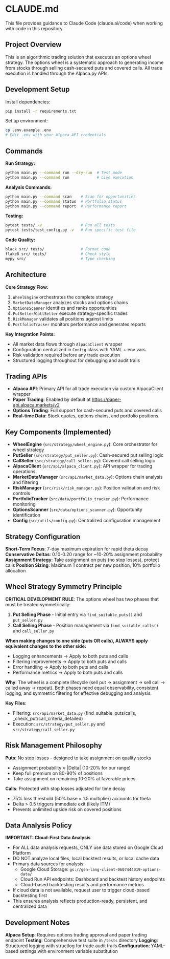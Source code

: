 # CLAUDE.md

This file provides guidance to Claude Code (claude.ai/code) when working with code in this repository.

## Project Overview

This is an algorithmic trading solution that executes an options wheel strategy. The options wheel is a systematic approach to generating income from stocks through selling cash-secured puts and covered calls. All trade execution is handled through the Alpaca.py APIs.

## Development Setup

Install dependencies:
```bash
pip install -r requirements.txt
```

Set up environment:
```bash
cp .env.example .env
# Edit .env with your Alpaca API credentials
```

## Commands

**Run Strategy:**
```bash
python main.py --command run --dry-run  # Test mode
python main.py --command run            # Live execution
```

**Analysis Commands:**
```bash
python main.py --command scan    # Scan for opportunities
python main.py --command status  # Portfolio status  
python main.py --command report  # Performance report
```

**Testing:**
```bash
pytest tests/ -v                 # Run all tests
pytest tests/test_config.py -v   # Run specific test file
```

**Code Quality:**
```bash
black src/ tests/                # Format code
flake8 src/ tests/               # Check style
mypy src/                        # Type checking
```

## Architecture

**Core Strategy Flow:**
1. `WheelEngine` orchestrates the complete strategy
2. `MarketDataManager` analyzes stocks and options chains  
3. `OptionsScanner` identifies and ranks opportunities
4. `PutSeller`/`CallSeller` execute strategy-specific trades
5. `RiskManager` validates all positions against limits
6. `PortfolioTracker` monitors performance and generates reports

**Key Integration Points:**
- All market data flows through `AlpacaClient` wrapper
- Configuration centralized in `Config` class with YAML + env vars
- Risk validation required before any trade execution
- Structured logging throughout for debugging and audit trails

## Trading APIs

- **Alpaca API**: Primary API for all trade execution via custom AlpacaClient wrapper
- **Paper Trading**: Enabled by default at https://paper-api.alpaca.markets/v2
- **Options Trading**: Full support for cash-secured puts and covered calls
- **Real-time Data**: Stock quotes, options chains, and portfolio positions

## Key Components (Implemented)

- **WheelEngine** (`src/strategy/wheel_engine.py`): Core orchestrator for wheel strategy
- **PutSeller** (`src/strategy/put_seller.py`): Cash-secured put selling logic
- **CallSeller** (`src/strategy/call_seller.py`): Covered call selling logic  
- **AlpacaClient** (`src/api/alpaca_client.py`): API wrapper for trading operations
- **MarketDataManager** (`src/api/market_data.py`): Options chain analysis and filtering
- **RiskManager** (`src/risk/risk_manager.py`): Position validation and risk controls
- **PortfolioTracker** (`src/data/portfolio_tracker.py`): Performance monitoring
- **OptionsScanner** (`src/data/options_scanner.py`): Opportunity identification
- **Config** (`src/utils/config.py`): Centralized configuration management

## Strategy Configuration

**Short-Term Focus**: 7-day maximum expiration for rapid theta decay
**Conservative Deltas**: 0.10-0.20 range for ~10-20% assignment probability
**Assignment Strategy**: Take assignment on puts (no stop losses), protect calls
**Position Sizing**: Maximum 1 contract per new position, 10% portfolio allocation

## Wheel Strategy Symmetry Principle

**CRITICAL DEVELOPMENT RULE**: The options wheel has two phases that must be treated symmetrically:

1. **Put Selling Phase** - Initial entry via `find_suitable_puts()` and `put_seller.py`
2. **Call Selling Phase** - Position management via `find_suitable_calls()` and `call_seller.py`

**When making changes to one side (puts OR calls), ALWAYS apply equivalent changes to the other side:**
- Logging enhancements → Apply to both puts and calls
- Filtering improvements → Apply to both puts and calls
- Error handling → Apply to both puts and calls
- Performance metrics → Apply to both puts and calls

**Why**: The wheel is a complete lifecycle (sell put → assignment → sell call → called away → repeat). Both phases need equal observability, consistent logging, and symmetric filtering for effective debugging and analysis.

**Key Files**:
- Filtering: `src/api/market_data.py` (find_suitable_puts/calls, _check_put/call_criteria_detailed)
- Execution: `src/strategy/put_seller.py` and `src/strategy/call_seller.py`

## Risk Management Philosophy

**Puts**: No stop losses - designed to take assignment on quality stocks
- Assignment probability ≈ |Delta| (10-20% for our range)
- Keep full premium on 80-90% of positions
- Take assignment on remaining 10-20% at favorable prices

**Calls**: Protected with stop losses adjusted for time decay
- 75% loss threshold (50% base × 1.5 multiplier) accounts for theta
- Delta > 0.5 triggers immediate exit (likely ITM)
- Prevents unlimited upside risk on covered positions

## Data Analysis Policy

**IMPORTANT: Cloud-First Data Analysis**
- For ALL data analysis requests, ONLY use data stored on Google Cloud Platform
- DO NOT analyze local files, local backtest results, or local cache data
- Primary data sources for analysis:
  - Google Cloud Storage: `gs://gen-lang-client-0607444019-options-data/`
  - Cloud Run API endpoints: Dashboard and backtest history endpoints
  - Cloud-based backtesting results and performance metrics
- If cloud data is not available, request user to trigger cloud-based backtesting first
- This ensures analysis reflects production-ready, persistent, and centralized data

## Development Notes

**Alpaca Setup**: Requires options trading approval and paper trading endpoint
**Testing**: Comprehensive test suite in `/tests` directory
**Logging**: Structured logging with structlog for trade audit trails
**Configuration**: YAML-based settings with environment variable substitution